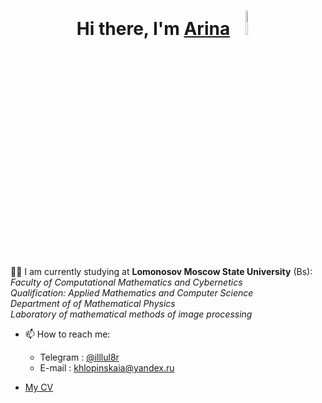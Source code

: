 <h1 align="center">Hi there, I'm <a href="https://github.com/mazur162" target="_blank">Arina</a> 
<img src="https://github.com/blackcater/blackcater/raw/main/images/Hi.gif" width="8%" height="10%"/></h1>

👩‍💻 I am currently studying at **Lomonosov Moscow State University** (Bs):<br />
     _Faculty of Computational Mathematics and Cybernetics_<br />
     _Qualification: Applied Mathematics and Computer Science_<br />
     _Department of of Mathematical Physics_<br />
     _Laboratory of mathematical methods of image processing_<br />

- 📫 How to reach me: 
   * Telegram : [@illlul8r](https://t.me/illlul8r)
   * E-mail : [khlopinskaia@yandex.ru](mailto:khlopinskaia@yandex.ru)
    
- [My CV](https://github.com/Armiu/Armiu/blob/main/CV_rus.pdf)

